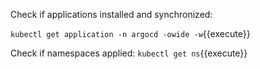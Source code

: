 Check if applications installed and synchronized:

`kubectl get application -n argocd -owide -w`{{execute}}

Check if namespaces applied:
`kubectl get ns`{{execute}}